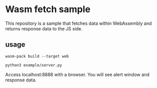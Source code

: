 # Wasm fetch sample

This repository is a sample that fetches data within WebAssembly and returns response data to the JS side.

## usage

```
wasm-pack build --target web
```

```
python3 example/server.py
```

Access localhost:8888 with a browser.
You will see alert window and response data.